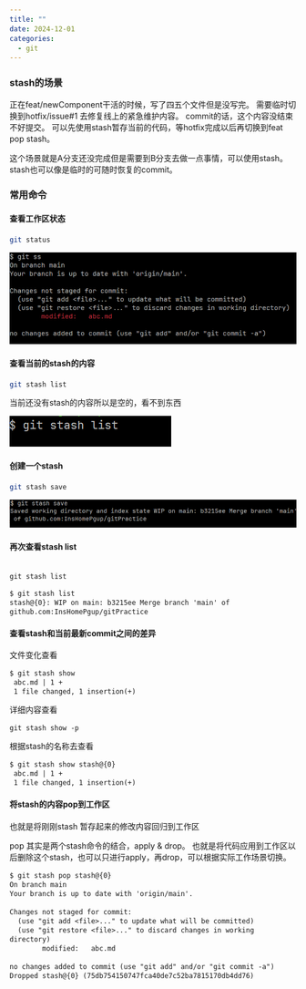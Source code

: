 ```yaml
---
title: ""
date: 2024-12-01
categories:
  - git
---
```


### stash的场景
正在feat/newComponent干活的时候，写了四五个文件但是没写完。
需要临时切换到hotfix/issue#1 去修复线上的紧急维护内容。
commit的话，这个内容没结束不好提交。
可以先使用stash暂存当前的代码，等hotfix完成以后再切换到feat pop stash。

这个场景就是A分支还没完成但是需要到B分支去做一点事情，可以使用stash。
stash也可以像是临时的可随时恢复的commit。

### 常用命令

#### 查看工作区状态

```bash
git status
```

![img.png](img.png)

#### 查看当前的stash的内容

``` bash
git stash list

```

当前还没有stash的内容所以是空的，看不到东西

![img_1.png](img_1.png)

#### 创建一个stash

```bash
git stash save
```


![img_2.png](img_2.png)

#### 再次查看stash list

```

git stash list

```

```text
$ git stash list
stash@{0}: WIP on main: b3215ee Merge branch 'main' of github.com:InsHomePgup/gitPractice
```
#### 查看stash和当前最新commit之间的差异

文件变化查看
```
$ git stash show
 abc.md | 1 +
 1 file changed, 1 insertion(+)
```
详细内容查看

```
git stash show -p
```


根据stash的名称去查看

```
$ git stash show stash@{0}
 abc.md | 1 +
 1 file changed, 1 insertion(+)
```

#### 将stash的内容pop到工作区

也就是将刚刚stash 暂存起来的修改内容回归到工作区

pop 其实是两个stash命令的结合，apply & drop。
也就是将代码应用到工作区以后删除这个stash，也可以只进行apply，再drop，可以根据实际工作场景切换。

```
$ git stash pop stash@{0}
On branch main
Your branch is up to date with 'origin/main'.

Changes not staged for commit:
  (use "git add <file>..." to update what will be committed)
  (use "git restore <file>..." to discard changes in working directory)
        modified:   abc.md

no changes added to commit (use "git add" and/or "git commit -a")
Dropped stash@{0} (75db754150747fca40de7c52ba7815170db4dd76)

```



